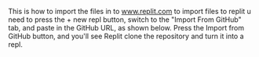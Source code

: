 This is how to import the files in to www.replit.com
to import files to replit u need to press the + new repl button, switch to the "Import From GitHub" tab, and paste in the GitHub URL, as shown below. Press the Import from GitHub button, and you'll see Replit clone the repository and turn it into a repl.
